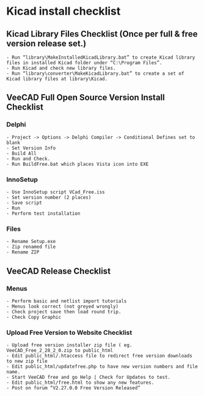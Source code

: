 # Kicad install checklist

## Kicad Library Files Checklist  (Once per full & free version release set.)
    - Run “library\MakeInstalledKicadLibrary.bat” to create Kicad library files in installed Kicad folder under “C:\Program Files”.
    - Run Kicad and check new library files.
    - Run “library\converter\MakeKicadLibrary.bat” to create a set of Kicad library files at library\Kicad.

## VeeCAD Full Open Source Version Install Checklist

### Delphi
    - Project -> Options -> Delphi Compiler -> Conditional Defines set to blank
    - Set Version Info
    - Build All
    - Run and Check.
    - Run BuildFree.bat which places Vista icon into EXE

### InnoSetup
    - Use InnoSetup script VCad_Free.iss
    - Set version number (2 places)
    - Save script
    - Run
    - Perform test installation

### Files
    - Rename Setup.exe
    - Zip renamed file
    - Rename ZIP

## VeeCAD Release Checklist

### Menus
    - Perform basic and netlist import tutorials
    - Menus look correct (not greyed wrongly)
    - Check project save then load round trip.
    - Check Copy Graphic
	
### Upload Free Version to Website Checklist
    - Upload free version installer zip file ( eg. VeeCAD_Free_2_28_2_0.zip to public_html
    - Edit public_html/.htaccess file to redirect free version downloads to new zip file
    - Edit public_html/updatefree.php to have new version numbers and file name.
    - Start VeeCAD free and go Help | Check for Updates to test.
    - Edit public_html/free.html to show any new features.
    - Post on forum “V2.27.0.0 Free Version Released”



